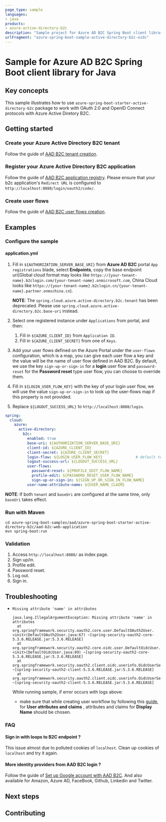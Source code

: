 ```yaml
---
page_type: sample
languages:
- java
products:
- azure-active-directory-b2c
description: "Sample project for Azure AD B2C Spring Boot client library"
urlFragment: "azure-spring-boot-sample-active-directory-b2c-oidc"
---
```


# Sample for Azure AD B2C Spring Boot client library for Java

## Key concepts
This sample illustrates how to use `azure-spring-boot-starter-active-directory-b2c` package to work with OAuth 2.0 and OpenID Connect protocols with Azure Active Diretory B2C.

## Getting started



### Create your Azure Active Directory B2C tenant

Follow the guide of [AAD B2C tenant creation](https://docs.microsoft.com/azure/active-directory-b2c/tutorial-create-tenant).

### Register your Azure Active Directory B2C application

Follow the guide of [AAD B2C application registry](https://docs.microsoft.com/azure/active-directory-b2c/tutorial-register-applications).
Please ensure that your b2c application's `Redirect URL` is configured to `http://localhost:8080/login/oauth2/code/`.

### Create user flows

Follow the guide of [AAD B2C user flows creation](https://docs.microsoft.com/azure/active-directory-b2c/tutorial-create-user-flows).

## Examples
### Configure the sample

#### application.yml

1. Fill in `${AUTHORIZATION_SERVER_BASE_URI}` from **Azure AD B2C** portal `App registrations` blade, select **Endpoints**, copy the base endpoint uri(Global cloud format may looks like
`https://{your-tenant-name}.b2clogin.com/{your-tenant-name}.onmicrosoft.com`, China Cloud looks like `https://{your-tenant-name}.b2clogin.cn/{your-tenant-name}.partner.onmschina.cn`). 

    **NOTE**: The `spring.cloud.azure.active-directory.b2c.tenant` has been deprecated. Please use `spring.cloud.azure.active-directory.b2c.base-uri` instead.

2. Select one registered instance under `Applications` from portal, and then:
    1. Fill in `${AZURE_CLIENT_ID}` from `Application ID`.
    2. Fill in `${AZURE_CLIENT_SECRET}` from one of `Keys`.
3. Add your user flows defined on the Azure Portal under the `user-flows` configuration, which is a map, you can give each user flow a key and the value will be the name of user flow defined in AAD B2C. 
   By default, we use the key `sign-up-or-sign-in` for a **login** user flow and `password-reset` for the **Password reset** type user flow, you can choose to override them.
4. Fill in `${LOGIN_USER_FLOW_KEY}` with the key of your login user flow, we will use the value `sign-up-or-sign-in` to look up the user-flows map if this property is not provided.   
5. Replace `${LOGOUT_SUCCESS_URL}` to `http://localhost:8080/login`.

```yaml
spring:
  cloud:
    azure:
      active-directory:
        b2c:
          enabled: true
          base-uri: ${AUTHORIZATION_SERVER_BASE_URI}
          client-id: ${AZURE_CLIENT_ID}
          client-secret: ${AZURE_CLIENT_SECRET}
          login-flow: ${LOGIN_USER_FLOW_KEY}               # default to sign-up-or-sign-in, will look up the user-flows map with provided key.
          logout-success-url: ${LOGOUT_SUCCESS_URL}
          user-flows:
            password-reset: ${PROFILE_EDIT_FLOW_NAME}
            profile-edit: ${PASSWORD_RESET_USER_FLOW_NAME}
            sign-up-or-sign-in: ${SIGN_UP_OR_SIGN_IN_FLOW_NAME}
          user-name-attribute-name: ${USER_NAME_CLAIM}
```

**NOTE**: If both `tenant` and `baseUri` are configured at the same time, only `baseUri` takes effect.

### Run with Maven
```
cd azure-spring-boot-samples/aad/azure-spring-boot-starter-active-directory-b2c/aad-b2c-web-application
mvn spring-boot:run
```

### Validation

1. Access `http://localhost:8080/` as index page.
2. Sign up/in.
3. Profile edit.
4. Password reset.
5. Log out.
6. Sign in.

## Troubleshooting
- `Missing attribute 'name' in attributes `

  ```
  java.lang.IllegalArgumentException: Missing attribute 'name' in attributes
  	at org.springframework.security.oauth2.core.user.DefaultOAuth2User.<init>(DefaultOAuth2User.java:67) ~[spring-security-oauth2-core-5.3.6.RELEASE.jar:5.3.6.RELEASE]
  	at org.springframework.security.oauth2.core.oidc.user.DefaultOidcUser.<init>(DefaultOidcUser.java:89) ~[spring-security-oauth2-core-5.3.6.RELEASE.jar:5.3.6.RELEASE]
  	at org.springframework.security.oauth2.client.oidc.userinfo.OidcUserService.loadUser(OidcUserService.java:144) ~[spring-security-oauth2-client-5.3.6.RELEASE.jar:5.3.6.RELEASE]
  	at org.springframework.security.oauth2.client.oidc.userinfo.OidcUserService.loadUser(OidcUserService.java:63) ~[spring-security-oauth2-client-5.3.6.RELEASE.jar:5.3.6.RELEASE]
  ```

  While running sample, if error occurs with logs above:

  - make sure that while creating user workflow by following this [guide](https://docs.microsoft.com/azure/active-directory-b2c/tutorial-create-user-flows), for **User attributes and claims** , attributes and claims for **Display Name** should be chosen.

### FAQ

#### Sign in with loops to B2C endpoint ?
This issue almost due to polluted cookies of `localhost`. Clean up cookies of `localhost` and try it again.

#### More identity providers from AAD B2C login ?
Follow the guide of [Set up Google account with AAD B2C](https://docs.microsoft.com/azure/active-directory-b2c/active-directory-b2c-setup-goog-app).
And also available for Amazon, Azure AD, FaceBook, Github, Linkedin and Twitter.

## Next steps
## Contributing
<!-- LINKS -->

